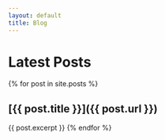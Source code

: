 ```yaml
---
layout: default
title: Blog
---
```


# Latest Posts

{% for post in site.posts %}
## [{{ post.title }}]({{ post.url }})
{{ post.excerpt }}
{% endfor %}
